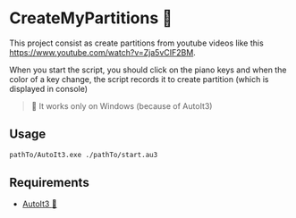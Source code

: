 # CreateMyPartitions :musical_score:

This project consist as create partitions from youtube videos like this https://www.youtube.com/watch?v=Zja5vCIF2BM.

When you start the script, you should click on the piano keys and when the color of a key change, the script records it to create partition (which is displayed in console)

> :rotating_light: It works only on Windows (because of AutoIt3)

## Usage
```sh
pathTo/AutoIt3.exe ./pathTo/start.au3
```

## Requirements
- [AutoIt3 :robot:](https://www.autoitscript.com/site/autoit/)
